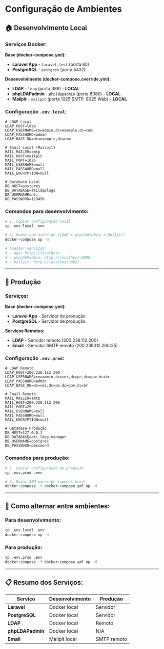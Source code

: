 # Configuração de Ambientes

## 🏠 **Desenvolvimento Local**

### Serviços Docker:
**Base (docker-compose.yml):**
- **Laravel App** - `laravel.test` (porta 80)
- **PostgreSQL** - `postgres` (porta 5432)

**Desenvolvimento (docker-compose.override.yml):**
- **LDAP** - `ldap` (porta 389) - **LOCAL**
- **phpLDAPadmin** - `phpldapadmin` (porta 8080) - **LOCAL**
- **Mailpit** - `mailpit` (porta 1025 SMTP, 8025 Web) - **LOCAL**

### Configuração `.env.local`:
```env
# LDAP Local
LDAP_HOST=ldap
LDAP_USERNAME=cn=admin,dc=example,dc=com
LDAP_PASSWORD=admin
LDAP_BASE_DN=dc=example,dc=com

# Email Local (Mailpit)
MAIL_MAILER=smtp
MAIL_HOST=mailpit
MAIL_PORT=1025
MAIL_USERNAME=null
MAIL_PASSWORD=null
MAIL_ENCRYPTION=null

# Database Local
DB_HOST=postgres
DB_DATABASE=atildaplogs
DB_USERNAME=ati
DB_PASSWORD=123456
```

### Comandos para desenvolvimento:
```bash
# 1. Copiar configuração local
cp .env.local .env

# 2. Rodar com override (LDAP + phpLDAPadmin + Mailpit)
docker-compose up -d

# Acessar serviços:
# - App: http://localhost
# - phpLDAPadmin: http://localhost:8080
# - Mailpit: http://localhost:8025
```

---

## 🚀 **Produção**

### Serviços:
**Base (docker-compose.yml):**
- **Laravel App** - Servidor de produção
- **PostgreSQL** - Servidor de produção

**Serviços Remotos:**
- **LDAP** - Servidor remoto (200.238.112.200)
- **Email** - Servidor SMTP remoto (200.238.112.200:25)

### Configuração `.env.prod`:
```env
# LDAP Remoto
LDAP_HOST=200.238.112.200
LDAP_USERNAME=cn=admin,dc=sei,dc=pe,dc=gov,dc=br
LDAP_PASSWORD=admin
LDAP_BASE_DN=dc=sei,dc=pe,dc=gov,dc=br

# Email Remoto
MAIL_MAILER=smtp
MAIL_HOST=200.238.112.200
MAIL_PORT=25
MAIL_USERNAME=null
MAIL_PASSWORD=null
MAIL_ENCRYPTION=null

# Database Produção
DB_HOST=127.0.0.1
DB_DATABASE=ati_ldap_manager
DB_USERNAME=postgres
DB_PASSWORD=password
```

### Comandos para produção:
```bash
# 1. Copiar configuração de produção
cp .env.prod .env

# 2. Rodar SEM override (apenas base)
docker-compose -f docker-compose.yml up -d
```

---

## 🔄 **Como alternar entre ambientes:**

### Para desenvolvimento:
```bash
cp .env.local .env
docker-compose up -d
```

### Para produção:
```bash
cp .env.prod .env
docker-compose -f docker-compose.yml up -d
```

---

## 📋 **Resumo dos Serviços:**

| Serviço | Desenvolvimento | Produção |
|---------|----------------|----------|
| **Laravel** | Docker local | Servidor |
| **PostgreSQL** | Docker local | Servidor |
| **LDAP** | Docker local | Remoto |
| **phpLDAPadmin** | Docker local | N/A |
| **Email** | Mailpit local | SMTP remoto |
